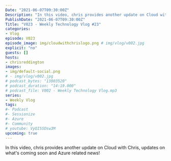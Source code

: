 ```yaml
---
Date: "2021-06-07T09:30:00Z"
Description: "In this video, chris provides another update on Cloud with Chris, updates on what's coming soon and Azure related news!"
PublishDate: "2021-06-07T09:30:00Z"
Title: "V023 - Weekly Technology Vlog #23"
categories:
- Vlog
episode: V023
episode_image: img/cloudwithchrislogo.png # img/vlog/v002.jpg
explicit: "no"
guests: []
hosts:
- chrisreddington
images:
- img/default-social.png
# - img/vlog/v002.jpg
# podcast_bytes: "13803520"
# podcast_duration: "14:19.000"
# podcast_file: V002 - Weekly Technology Vlog.mp3
series:
- Weekly Vlog
tags:
#- Podcast
#- Sessionize
#- Azure
#- Community
# youtube: VyQI5SOsw3M
upcoming: true
---
```

In this video, chris provides another update on Cloud with Chris, updates on what's coming soon and Azure related news!